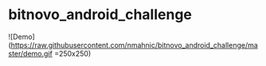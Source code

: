 # bitnovo_android_challenge

![Demo](https://raw.githubusercontent.com/nmahnic/bitnovo_android_challenge/master/demo.gif =250x250)
